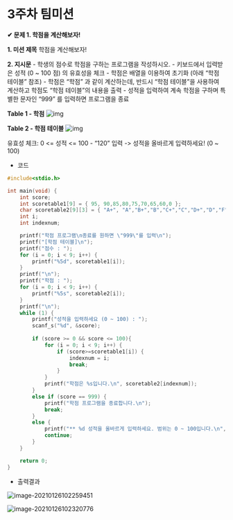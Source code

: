 # 3주차 팀미션

**✔︎ 문제 1. 학점을 계산해보자!**



**1. 미션 제목**
  학점을 계산해보자!

 

**2. 지시문**
  \- 학생의 점수로 학점을 구하는 프로그램을 작성하시오.
  \- 키보드에서 입력받은 성적 (0 ~ 100 점) 의 유효성을 체크
  \- 학점은 배열을 이용하여 초기화 (아래 “학점 테이블” 참조)
  \- 학점은 “학점” 과 같이 계산하는데, 반드시 “학점 테이블”을 사용하여 계산하고 학점도 “학점 테이블”의 내용을 출력
  \- 성적을 입력하여 계속 학점을 구하며 특별한 문자인 “999” 를 입력하면 프로그램을 종료

 

**Table 1 - 학점**
![img](https://cphinf.pstatic.net/mooc/20200724_16/1595567085050XPu8n_PNG/mceclip0.png)

 

**Table 2 - 학점 테이블**
![img](https://cphinf.pstatic.net/mooc/20200724_14/1595567195243bMUTK_PNG/mceclip1.png)

 

유효성 체크: 0 <= 성적 <= 100
  \- “120” 입력 -> 성적을 올바르게 입력하세요! (0 ~ 100)

- 코드

```c
#include<stdio.h>

int main(void) {
	int score;
	int scoretable1[9] = { 95, 90,85,80,75,70,65,60,0 };
	char scoretable2[9][3] = { "A+", "A","B+","B","C+","C","D+","D","F" };
	int i;
	int indexnum;

	printf("학점 프로그램\n종료를 원하면 \"999\"를 입력\n");
	printf("[학점 테이블]\n");
	printf("점수 : ");
	for (i = 0; i < 9; i++) {
		printf("%5d", scoretable1[i]);
	}
	printf("\n");
	printf("학점 : ");
	for (i = 0; i < 9; i++) {
		printf("%5s", scoretable2[i]);
	}
	printf("\n");
	while (1) {
		printf("성적을 입력하세요 (0 ~ 100) : ");
		scanf_s("%d", &score);
		
		if (score >= 0 && score <= 100){
			for (i = 0; i < 9; i++) {
				if (score>=scoretable1[i]) {
					indexnum = i;
					break;
				}
			}
			printf("학점은 %s입니다.\n", scoretable2[indexnum]);
		}
		else if (score == 999) {
			printf("학점 프로그램을 종료합니다.\n");
			break;
		}
		else {
			printf("** %d 성적을 올바르게 입력하세요. 범위는 0 ~ 100입니다.\n", score);
			continue;
		}
	}

	return 0;
}
```

- 출력결과

![image-20210126102259451](C:\Users\cat78\AppData\Roaming\Typora\typora-user-images\image-20210126102259451.png)

![image-20210126102320776](C:\Users\cat78\AppData\Roaming\Typora\typora-user-images\image-20210126102320776.png)

